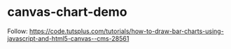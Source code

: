 # canvas-chart-demo
Follow: https://code.tutsplus.com/tutorials/how-to-draw-bar-charts-using-javascript-and-html5-canvas--cms-28561
